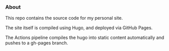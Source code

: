 ### About

This repo contains the source code for my personal site.

The site itself is compiled using Hugo, and deployed via GitHub Pages. 

The Actions pipeline compiles the hugo into static content automatically and pushes to a gh-pages branch.